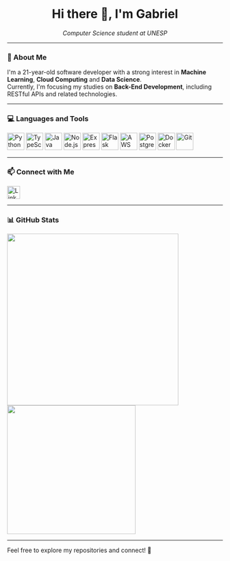 <h1 align="center">Hi there 👋, I'm Gabriel</h1>

<p align="center">
  <em>Computer Science student at UNESP</em><br/>
</p>

---

### 🧠 About Me

I'm a 21-year-old software developer with a strong interest in **Machine Learning**, **Cloud Computing** and **Data Science**.  
Currently, I'm focusing my studies on **Back-End Development**, including RESTful APIs and related technologies.

---

### 💻 Languages and Tools

<p>
  <img src="https://cdn.jsdelivr.net/gh/devicons/devicon/icons/python/python-original.svg" width="40" alt="Python"/>
  <img src="https://cdn.jsdelivr.net/gh/devicons/devicon/icons/typescript/typescript-original.svg" width="40" alt="TypeScript"/>
  <img src="https://cdn.jsdelivr.net/gh/devicons/devicon/icons/java/java-original.svg" width="40" alt="Java"/>
  <img src="https://cdn.jsdelivr.net/gh/devicons/devicon/icons/nodejs/nodejs-original.svg" width="40" alt="Node.js"/>
  <img src="https://upload.wikimedia.org/wikipedia/commons/6/64/Expressjs.png" width="40" alt="Express.js"/>
  <img src="https://upload.wikimedia.org/wikipedia/commons/3/3c/Flask_logo.svg" width="40" alt="Flask"/>
  <img src="https://upload.wikimedia.org/wikipedia/commons/9/93/Amazon_Web_Services_Logo.svg" width="40" alt="AWS"/>
  <img src="https://cdn.jsdelivr.net/gh/devicons/devicon/icons/postgresql/postgresql-original.svg" width="40" alt="PostgreSQL"/>
  <img src="https://cdn.jsdelivr.net/gh/devicons/devicon/icons/docker/docker-original.svg" width="40" alt="Docker"/>
  <img src="https://cdn.jsdelivr.net/gh/devicons/devicon/icons/git/git-original.svg" width="40" alt="Git"/>
</p>

---

### 📫 Connect with Me

<p>
  <a href="https://www.linkedin.com/in/gcarucce10/" target="_blank">
    <img src="https://cdn.jsdelivr.net/gh/devicons/devicon/icons/linkedin/linkedin-original.svg" width="30" alt="LinkedIn"/>
  </a>
</p>

---

### 📊 GitHub Stats

<p align="left">
  <img src="https://github-readme-stats.vercel.app/api?username=gcarucce10&show_icons=true&theme=radical" width="400"/>
  <img src="https://github-readme-stats.vercel.app/api/top-langs/?username=gcarucce10&layout=compact&theme=radical" width="300"/>
</p>

---

Feel free to explore my repositories and connect! 🚀
